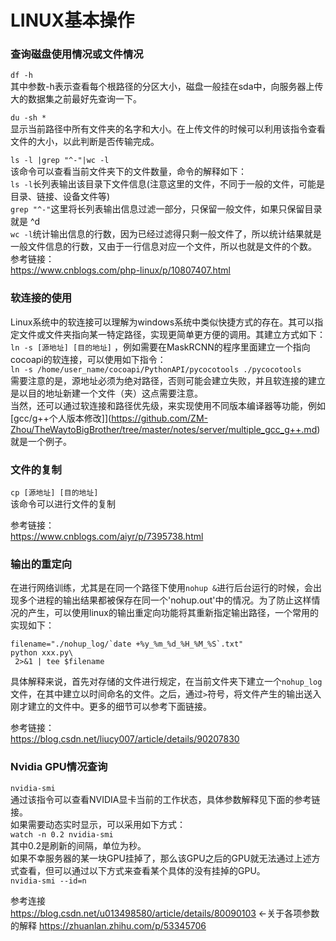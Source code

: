 LINUX基本操作
===
### 查询磁盘使用情况或文件情况
`df -h`<br>
其中参数-h表示查看每个根路径的分区大小，磁盘一般挂在sda中，向服务器上传大的数据集之前最好先查询一下。

`du -sh *`<br>
显示当前路径中所有文件夹的名字和大小。在上传文件的时候可以利用该指令查看文件的大小，以此判断是否传输完成。  

`ls -l |grep "^-"|wc -l`  
该命令可以查看当前文件夹下的文件数量，命令的解释如下：  
`ls -l`长列表输出该目录下文件信息(注意这里的文件，不同于一般的文件，可能是目录、链接、设备文件等)  
`grep "^-"`这里将长列表输出信息过滤一部分，只保留一般文件，如果只保留目录就是 ^d  
`wc -l`统计输出信息的行数，因为已经过滤得只剩一般文件了，所以统计结果就是一般文件信息的行数，又由于一行信息对应一个文件，所以也就是文件的个数。
参考链接：  
https://www.cnblogs.com/php-linux/p/10807407.html

### 软连接的使用
Linux系统中的软连接可以理解为windows系统中类似快捷方式的存在。其可以指定文件或文件夹指向某一特定路径，实现更简单更方便的调用。其建立方式如下：  
`ln -s [源地址] [目的地址]`  ，例如需要在MaskRCNN的程序里面建立一个指向cocoapi的软连接，可以使用如下指令：  
`ln -s /home/user_name/cocoapi/PythonAPI/pycocotools ./pycocotools`  
需要注意的是，源地址必须为绝对路径，否则可能会建立失败，并且软连接的建立是以目的地址新建一个文件（夹）这点需要注意。  
当然，还可以通过软连接和路径优先级，来实现使用不同版本编译器等功能，例如[gcc/g++个人版本修改]](https://github.com/ZM-Zhou/TheWaytoBigBrother/tree/master/notes/server/multiple_gcc_g++.md)就是一个例子。  

### 文件的复制
`cp [源地址] [目的地址]`  
该命令可以进行文件的复制

参考链接：  
https://www.cnblogs.com/aiyr/p/7395738.html

### 输出的重定向
在进行网络训练，尤其是在同一个路径下使用`nohup &`进行后台运行的时候，会出现多个进程的输出结果都被保存在同一个'nohup.out'中的情况。为了防止这样情况的产生，可以使用linux的输出重定向功能将其重新指定输出路径，一个常用的实现如下：<br>
```
filename="./nohup_log/`date +%y_%m_%d_%H_%M_%S`.txt"
python xxx.py\
 2>&1 | tee $filename
```
具体解释来说，首先对存储的文件进行规定，在当前文件夹下建立一个`nohup_log`文件，在其中建立以时间命名的文件。之后，通过`>`符号，将文件产生的输出送入刚才建立的文件中。更多的细节可以参考下面链接。

参考链接：<br>
https://blog.csdn.net/liucy007/article/details/90207830

### Nvidia GPU情况查询
`nvidia-smi`<br>
通过该指令可以查看NVIDIA显卡当前的工作状态，具体参数解释见下面的参考链接。<br>
如果需要动态实时显示，可以采用如下方式：<br>
`watch -n 0.2 nvidia-smi`<br>
其中0.2是刷新的间隔，单位为秒。<br>
如果不幸服务器的某一块GPU挂掉了，那么该GPU之后的GPU就无法通过上述方式查看，但可以通过以下方式来查看某个具体的没有挂掉的GPU。<br>
`nvidia-smi --id=n`

参考连接<br>
https://blog.csdn.net/u013498580/article/details/80090103 <-关于各项参数的解释
https://zhuanlan.zhihu.com/p/53345706